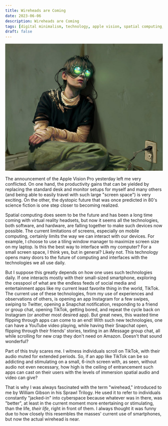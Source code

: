 ```yaml
---
title: Wireheads are Coming
date: 2023-06-06
description: Wireheads are Coming
tags: [digital minimalism, technology, apple vision, spatial computing, dystopia]
draft: false
---
```


![Wireheads are Coming](./img/wireheads-are-coming.jpg)

The announcement of the Apple Vision Pro yesterday left me very conflicted. On one hand, the productivity gains that can be yielded by replacing the standard desk and monitor setups for myself and many others (and being able to easily travel with such large "screen space") is very exciting. On the other, the dystopic future that was once predicted in 80's science fiction is one step closer to becoming realized.

Spatial computing does seem to be the future and has been a long time coming with virtual reality headsets, but now it seems all the technologies, both software, and hardware, are falling together to make such devices now possible. The current limitations of screens, especially on mobile computing, certainly limits the way we can interact with our devices. For example, I choose to use a tiling window manager to maximize screen size on my laptop. Is this the best way to interface with my computer? For a small screen space, I think yes, but in general? Likely not. This technology opens many doors to the future of computing and interfaces with the technologies we all use daily.

But I suppose this greatly depends on how one uses such technologies daily. If one interacts mostly with their small-sized smartphone, exploring the cesspool of what are the endless feeds of social media and entertainment apps like my current least favorite thing in the world, TikTok. The current use of these technologies, from my use of experiences and observations of others, is opening an app Instagram for a few swipes, swiping to Twitter, opening a Snapchat notification, responding to a friend or group chat, opening TikTok, getting bored, and repeat the cycle back on Instagram (or another most desired app). But great news, this wasted time flipping through apps can come to an end! With such new technologies, one can have a YouTube video playing, while having their Snapchat open, flipping through their friends' stories, texting in an iMessage group chat, all while scrolling for new crap they don't need on Amazon. Doesn't that sound wonderful?

Part of this truly scares me. I witness individuals scroll on TikTok, with their audio muted for extended periods. So, if an app like TikTok can be so addicting and stimulating on a small, 6-inch screen with, as seen, without audio not even necessary, how high is the ceiling of entrancement such apps can cast on their users with the levels of immersion spatial audio and video can give?

That is why I was always fascinated with the term "wirehead," introduced to me by William Gibson in his Sprawl Trilogy. He used it to refer to individuals constantly "jacked-in" into cyberspace because whatever was in there, was "better", at least in the current moment more entertaining or stimulating, than the life, _their life_, right in front of them. I always thought it was funny due to how closely this resembles the masses' current use of smartphones, but now the actual wirehead is near.

